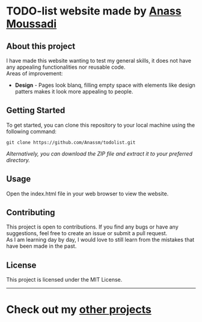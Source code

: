 # TODO-list website made by <a href="https://github.com/Anassm">Anass Moussadi</a>

## About this project 
<p>
  I have made this website wanting to test my general skills, it does not have any appealing functionalities nor reusable code. <br>
  Areas of improvement:
</p>

<ul>
  <li><b>Design</b> - Pages look blanq, filling empty space with elements like design patters makes it look more appealing to people.</li>
</ul>

## Getting Started
To get started, you can clone this repository to your local machine using the following command:

``git clone https://github.com/Anassm/todolist.git`` <br>

*Alternatively, you can download the ZIP file and extract it to your preferred directory.*

## Usage
Open the index.html file in your web browser to view the website.

## Contributing
This project is open to contributions. If you find any bugs or have any suggestions, feel free to create an issue or submit a pull request.<br>
As I am learning day by day, I would love to still learn from the mistakes that have been made in the past.

## License
This project is licensed under the MIT License.

<hr>

# Check out my <a href="https://github.com/Anassm/Portfolio">other projects</a>
